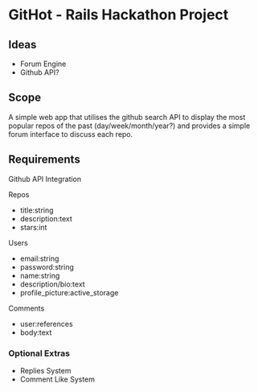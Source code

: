 # GitHot - Rails Hackathon Project

## Ideas

- Forum Engine
- Github API?

## Scope

A simple web app that utilises the github search API to display the most popular repos of the past (day/week/month/year?) and provides a simple forum interface to discuss each repo.

## Requirements

Github API Integration

Repos
- title:string
- description:text
- stars:int

Users
- email:string
- password:string
- name:string
- description/bio:text
- profile_picture:active_storage

Comments
- user:references
- body:text


### Optional Extras

- Replies System
- Comment Like System

